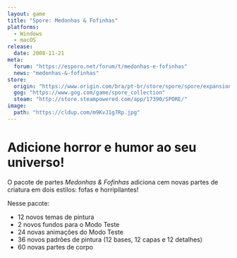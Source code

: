```yaml
---
layout: game
title: "Spore: Medonhas & Fofinhas"
platforms:
  - Windows
  - macOS
release:
  date: 2008-11-21
meta:
  forum: "https://esporo.net/forum/t/medonhas-e-fofinhas"
  news: "medonhas-&-fofinhas"
store:
  origin: "https://www.origin.com/bra/pt-br/store/spore/spore/expansion/spore-creepy--cute-parts-pack"
  gog: "https://www.gog.com/game/spore_collection"
  steam: "http://store.steampowered.com/app/17390/SPORE/"
image:
  path: "https://cldup.com/m9KvJ1g7Rp.jpg"
---
```


# Adicione horror e humor ao seu universo!
O pacote de partes _Medonhas & Fofinhas_ adiciona cem novas partes de criatura em dois estilos: fofas e horripilantes!

Nesse pacote:

- 12 novos temas de pintura
- 2 novos fundos para o Modo Teste
- 24 novas animações do Modo Teste
- 36 novos padrões de pintura (12 bases, 12 capas e 12 detalhes)
- 60 novas partes de corpo
